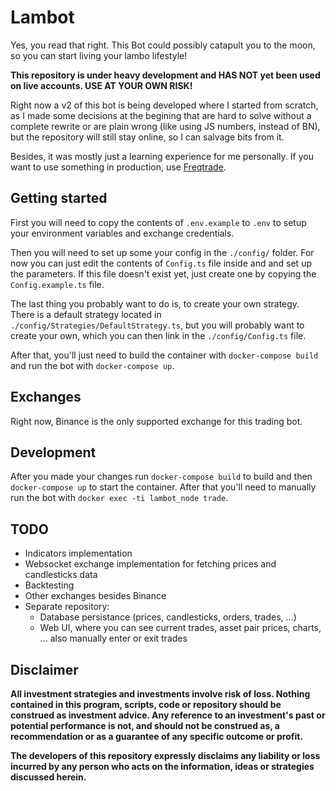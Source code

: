 # Lambot

Yes, you read that right. This Bot could possibly catapult you to the moon, so you can start living your lambo lifestyle!

**This repository is under heavy development and HAS NOT yet been used on live accounts. USE AT YOUR OWN RISK!**

Right now a v2 of this bot is being developed where I started from scratch, as I made some decisions at the begining that are hard to solve without a complete rewrite or are plain wrong (like using JS numbers, instead of BN), but the repository will still stay online, so I can salvage bits from it.

Besides, it was mostly just a learning experience for me personally. If you want to use something in production, use [Freqtrade](https://www.freqtrade.io/en/stable/).

## Getting started

First you will need to copy the contents of `.env.example` to `.env` to setup your environment variables and exchange credentials.

Then you will need to set up some your config in the `./config/` folder. For now you can just edit the contents of `Config.ts` file inside and and set up the parameters. If this file doesn't exist yet, just create one by copying the `Config.example.ts` file.

The last thing you probably want to do is, to create your own strategy. There is a default strategy located in `./config/Strategies/DefaultStrategy.ts`, but you will probably want to create your own, which you can then link in the `./config/Config.ts` file.

After that, you'll just need to build the container with `docker-compose build` and run the bot with `docker-compose up`.

## Exchanges

Right now, Binance is the only supported exchange for this trading bot.

## Development

After you made your changes run `docker-compose build` to build and then `docker-compose up` to start the container. After that you'll need to manually run the bot with `docker exec -ti lambot_node trade`.

## TODO

* Indicators implementation
* Websocket exchange implementation for fetching prices and candlesticks data
* Backtesting
* Other exchanges besides Binance
* Separate repository:
  * Database persistance (prices, candlesticks, orders, trades, ...)
  * Web UI, where you can see current trades, asset pair prices, charts, ... also manually enter or exit trades

## Disclaimer

**All investment strategies and investments involve risk of loss. Nothing contained in this program, scripts, code or repository should be construed as investment advice. Any reference to an investment's past or potential performance is not, and should not be construed as, a recommendation or as a guarantee of any specific outcome or profit.**

**The developers of this repository expressly disclaims any liability or loss incurred by any person who acts on the information, ideas or strategies discussed herein.**
